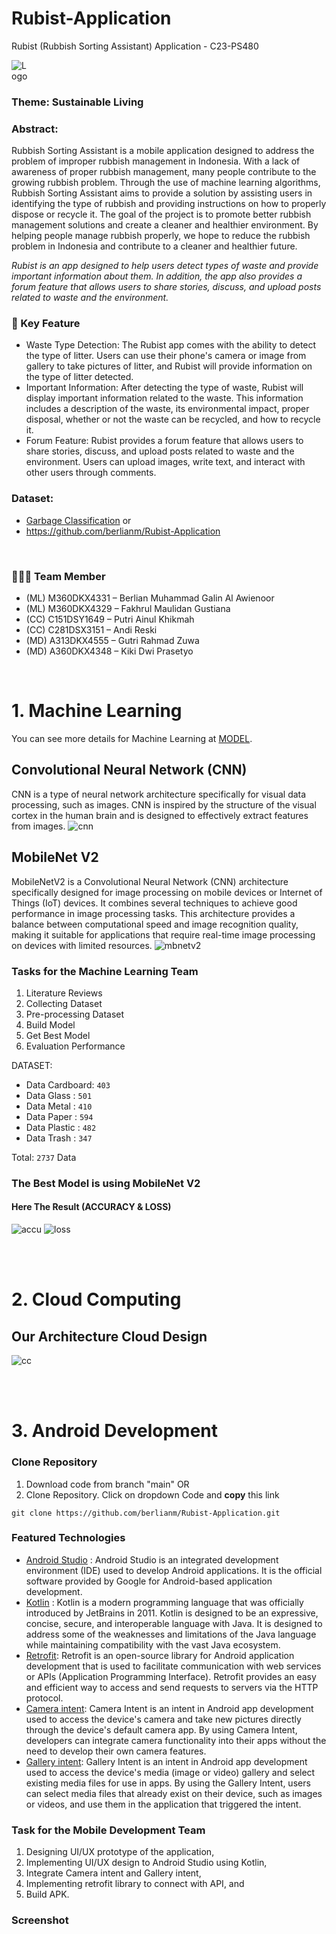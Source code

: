 # Rubist-Application
Rubist (Rubbish Sorting Assistant) Application - C23-PS480

<img src="https://github.com/berlianm/Rubist-Application/blob/main/logo/LOGO1.png" alt="Logo" style="display: inline-block; margin: 0 auto; max-width: 30px">

### Theme: Sustainable Living

### Abstract:
Rubbish Sorting Assistant is a mobile application designed to address the problem of improper rubbish management in Indonesia. With a lack of awareness of proper rubbish management, many people contribute to the growing rubbish problem. Through the use of machine learning algorithms, Rubbish Sorting Assistant aims to provide a solution by assisting users in identifying the type of rubbish and providing instructions on how to properly dispose or recycle it. The goal of the project is to promote better rubbish management solutions and create a cleaner and healthier environment. By helping people manage rubbish properly, we hope to reduce the rubbish problem in Indonesia and contribute to a cleaner and healthier future.

_Rubist is an app designed to help users detect types of waste and provide important information about them. In addition, the app also provides a forum feature that allows users to share stories, discuss, and upload posts related to waste and the environment._

### 🔑 Key Feature
- Waste Type Detection: The Rubist app comes with the ability to detect the type of litter. Users can use their phone's camera or image from gallery to take pictures of litter, and Rubist will provide information on the type of litter detected.
- Important Information: After detecting the type of waste, Rubist will display important information related to the waste. This information includes a description of the waste, its environmental impact, proper disposal, whether or not the waste can be recycled, and how to recycle it.
- Forum Feature: Rubist provides a forum feature that allows users to share stories, discuss, and upload posts related to waste and the environment. Users can upload images, write text, and interact with other users through comments.

### Dataset: 
- [Garbage Classification](https://drive.google.com/drive/folders/1aDMo-ZzUSCMDFDD16CPP3Lofb64It41J?usp=sharing) or
- https://github.com/berlianm/Rubist-Application

<br />

### 🙋🏻‍♂️ Team Member

- (ML) M360DKX4331 – Berlian Muhammad Galin Al Awienoor
- (ML) M360DKX4329 – Fakhrul Maulidan Gustiana
- (CC) C151DSY1649 – Putri Ainul Khikmah
- (CC) C281DSX3151 – Andi Reski
- (MD) A313DKX4555 – Gutri Rahmad Zuwa
- (MD) A360DKX4348 – Kiki Dwi Prasetyo

<br />

# 1. Machine Learning
You can see more details for Machine Learning at [MODEL](https://github.com/berlianm/Rubist-Application/tree/main/Model%20Classification).

## Convolutional Neural Network (CNN)
CNN is a type of neural network architecture specifically for visual data processing, such as images. CNN is inspired by the structure of the visual cortex in the human brain and is designed to effectively extract features from images.
<img src="https://github.com/berlianm/Rubist-Application/blob/main/Model%20Classification/cnn.jpeg" alt="cnn" style="display: inline-block; margin: 0 auto; max-width: 500px">

## MobileNet V2
MobileNetV2 is a Convolutional Neural Network (CNN) architecture specifically designed for image processing on mobile devices or Internet of Things (IoT) devices. It combines several techniques to achieve good performance in image processing tasks. This architecture provides a balance between computational speed and image recognition quality, making it suitable for applications that require real-time image processing on devices with limited resources.
<img src="https://github.com/berlianm/Rubist-Application/blob/main/Model%20Classification/MobileNet%20V2/mobilenetv2.png" alt="mbnetv2" style="display: inline-block; margin: 0 auto; max-width: 500px">

### Tasks for the Machine Learning Team
1. Literature Reviews
2. Collecting  Dataset
3. Pre-processing Dataset
4. Build Model
5. Get Best Model
6. Evaluation Performance

DATASET:
- Data Cardboard: `403`
- Data Glass    : `501`
- Data Metal    : `410`
- Data Paper    : `594`
- Data Plastic  : `482`
- Data Trash    : `347`

Total: `2737` Data

### The Best Model is using MobileNet V2
#### Here The Result (ACCURACY & LOSS)
<img src="https://github.com/berlianm/Rubist-Application/blob/main/Model%20Classification/MobileNet%20V2/accuracy.png" alt="accu" style="display: inline-block; margin: 0 auto; max-width: 500px">
<img src="https://github.com/berlianm/Rubist-Application/blob/main/Model%20Classification/MobileNet%20V2/loss.png" alt="loss" style="display: inline-block; margin: 0 auto; max-width: 500px">
<br />



<br /><br />

# 2. Cloud Computing

## Our Architecture Cloud Design
<img src="https://github.com/berlianm/Rubist-Application/blob/main/architecture%20cloud%20design.png" alt="cc" style="display: inline-block; margin: 0 auto; max-width: 500px">
<br />

<br /><br />

# 3. Android Development
### Clone Repository
1. Download code from branch "main" OR
2. Clone Repository. Click on dropdown Code and **copy** this link <br/>
```
git clone https://github.com/berlianm/Rubist-Application.git
```
### Featured Technologies
* [Android Studio](https://developer.android.com/studiogclid=CjwKCAjwp6CkBhB_EiwAlQVyxRlqEBd1HaF0B9PVKBPhUST26W_3W5vsPddfzTOr4kraMXGyVNtu0RoCBfEQAvD_BwE&gclsrc=aw.ds) : Android Studio is an integrated development environment (IDE) used to develop Android applications. It is the official software provided by Google for Android-based application development.
* [Kotlin](https://kotlinlang.org/) : Kotlin is a modern programming language that was officially introduced by JetBrains in 2011. Kotlin is designed to be an expressive, concise, secure, and interoperable language with Java. It is designed to address some of the weaknesses and limitations of the Java language while maintaining compatibility with the vast Java ecosystem.
*	[Retrofit](https://square.github.io/retrofit/): Retrofit is an open-source library for Android application development that is used to facilitate communication with web services or APIs (Application Programming Interface). Retrofit provides an easy and efficient way to access and send requests to servers via the HTTP protocol.
* [Camera intent](https://developer.android.com/training/camera/camera-intents): Camera Intent is an intent in Android app development used to access the device's camera and take new pictures directly through the device's default camera app. By using Camera Intent, developers can integrate camera functionality into their apps without the need to develop their own camera features.
*	[Gallery intent](): Gallery Intent is an intent in Android app development used to access the device's media (image or video) gallery and select existing media files for use in apps. By using the Gallery Intent, users can select media files that already exist on their device, such as images or videos, and use them in the application that triggered the intent.


### Task for the Mobile Development Team
1. Designing UI/UX prototype of the application,
2. Implementing UI/UX design to Android Studio using Kotlin,
3. Integrate Camera intent and Gallery intent,
4. Implementing retrofit library to connect with API, and
5. Build APK.

### Screenshot


